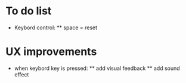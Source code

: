 # To do list
* Keybord control:
** space = reset

# UX improvements
* when keybord key is pressed:
** add visual feedback
** add sound effect
